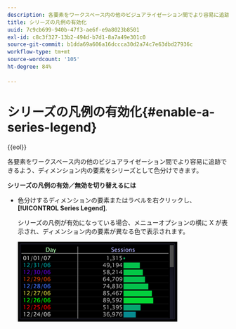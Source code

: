 ```yaml
---
description: 各要素をワークスペース内の他のビジュアライゼーション間でより容易に追跡できるよう、ディメンション内の要素をシリーズとして色分けできます。
title: シリーズの凡例の有効化
uuid: 7c9cb699-940b-47f3-ae6f-e9a8023b8501
exl-id: c8c3f327-13b2-494d-b7d1-8a7a49e301c0
source-git-commit: b1dda69a606a16dccca30d2a74c7e63dbd27936c
workflow-type: tm+mt
source-wordcount: '105'
ht-degree: 84%

---
```


# シリーズの凡例の有効化{#enable-a-series-legend}

{{eol}}

各要素をワークスペース内の他のビジュアライゼーション間でより容易に追跡できるよう、ディメンション内の要素をシリーズとして色分けできます。

**シリーズの凡例の有効／無効を切り替えるには**

* 色分けするディメンションの要素またはラベルを右クリックし、 **[!UICONTROL Series Legend]**.

   シリーズの凡例が有効になっている場合、メニューオプションの横に X が表示され、ディメンション内の要素が異なる色で表示されます。

   ![](assets/vis_Graph_SeriesLegend.png)
